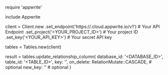 require 'appwrite'

include Appwrite

client = Client.new
    .set_endpoint('https://<REGION>.cloud.appwrite.io/v1') # Your API Endpoint
    .set_project('<YOUR_PROJECT_ID>') # Your project ID
    .set_key('<YOUR_API_KEY>') # Your secret API key

tables = Tables.new(client)

result = tables.update_relationship_column(
    database_id: '<DATABASE_ID>',
    table_id: '<TABLE_ID>',
    key: '',
    on_delete: RelationMutate::CASCADE, # optional
    new_key: '' # optional
)
